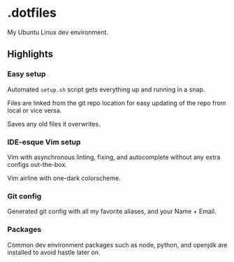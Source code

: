 # .dotfiles

My Ubuntu Linux dev environment.

## Highlights

### Easy setup

Automated `setup.sh` script gets everything up and running in a snap. 

Files are linked from the git repo location for easy updating of the repo from local or vice versa.

Saves any old files it overwrites.

### IDE-esque Vim setup

Vim with asynchronous linting, fixing, and autocomplete without any extra configs out-the-box.

Vim airline with one-dark colorscheme.

### Git config

Generated git config with all my favorite aliases, and your Name + Email.

### Packages

Common dev environment packages such as node, python, and openjdk are installed to avoid hastle later on.

